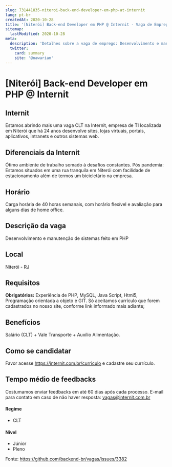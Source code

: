 ```yaml
---
slug: 731441835-niteroi-back-end-developer-em-php-at-internit
lang: pt-br
createdAt: 2020-10-28
title: '[Niterói] Back-end Developer em PHP @ Internit - Vaga de Emprego'
sitemap:
  lastModified: 2020-10-28
meta:
  description: 'Detalhes sobre a vaga de emprego: Desenvolvimento e manutenção de sistemas feito em PHP'
  twitter:
    card: summary
    site: '@nawarian'
---
```


# [Niterói] Back-end Developer em PHP @ Internit

## Internit
Estamos abrindo mais uma vaga CLT na Internit, empresa de TI localizada em Niterói que há 24 anos desenvolve sites, lojas virtuais, portais, aplicativos, intranets e outros sistemas web.

## Diferenciais da Internit
Ótimo ambiente de trabalho somado à desafios constantes.
Pós pandemia: Estamos situados em uma rua tranquila em Niterói com facilidade de estacionamento além de termos um bicicletário na empresa.

## Horário
Carga horária de 40 horas semanais, com horário flexível e avaliação para alguns dias de home office.


## Descrição da vaga
Desenvolvimento e manutenção de sistemas feito em PHP

## Local
Niterói - RJ

## Requisitos
**Obrigatórios:**
Experiência de PHP, MySQL, Java Script, Html5, Programação orientada a objeto e GIT. Só aceitamos currículo que forem cadastrados no nosso site, conforme link informado mais adiante;

## Benefícios
Salário (CLT) + Vale Transporte + Auxílio Alimentação.


## Como se candidatar
Favor acesse https://internit.com.br/curriculo e cadastre seu currículo.

## Tempo médio de feedbacks
Costumamos enviar feedbacks em até 60 dias após cada processo.
E-mail para contato em caso de não haver resposta: vagas@internit.com.br

#### Regime
- CLT

#### Nível
- Júnior
- Pleno





Fonte: https://github.com/backend-br/vagas/issues/3382